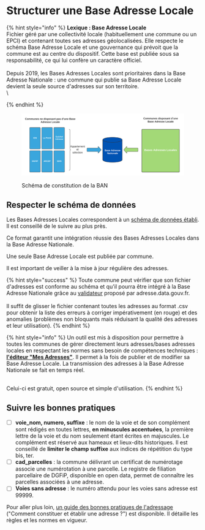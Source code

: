 # Structurer une Base Adresse Locale

{% hint style="info" %}
**Lexique : Base Adresse Locale**\
Fichier géré par une collectivité locale (habituellement une commune ou un EPCI) et contenant toutes ses adresses géolocalisées. Elle respecte le schéma Base Adresse Locale et une gouvernance qui prévoit que la commune est au centre du dispositif. Cette base est publiée sous sa responsabilité, ce qui lui confère un caractère officiel.\
\
Depuis 2019, les Bases Adresses Locales sont prioritaires dans la Base Adresse Nationale : une commune qui publie sa Base Adresse Locale devient la seule source d'adresses sur son territoire.\
\

{% endhint %}

<figure><img src="../../../../.gitbook/assets/schema-donnees-ban.681a4c32.svg" alt=""><figcaption><p>Schéma de constitution de la BAN</p></figcaption></figure>

## Respecter le schéma de données

Les Bases Adresses Locales correspondent à un [schéma de données établi](https://schema.data.gouv.fr/etalab/schema-bal/). Il est conseillé de le suivre au plus près.&#x20;

Ce format garantit une intégration réussie des Bases Adresses Locales dans la Base Adresse Nationale.

Une seule Base Adresse Locale est publiée par commune.

Il est important de veiller à la mise à jour régulière des adresses.

{% hint style="success" %}
Toute commune peut vérifier que son fichier d'adresses est conforme au schéma et qu'il pourra être intégré à la Base Adresse Nationale grâce au [validateur](https://adresse.data.gouv.fr/bases-locales/validateur) proposé par adresse.data.gouv.fr.\
\
Il suffit de glisser le fichier contenant toutes les adresses au format .csv pour obtenir la liste des erreurs à corriger impérativement (en rouge) et des anomalies (problèmes non bloquants mais réduisant la qualité des adresses et leur utilisation).
{% endhint %}

{% hint style="info" %}
Un outil est mis à disposition pour permettre à toutes les communes de gérer directement leurs adresses/bases adresses locales en respectant les normes sans besoin de compétences techniques : [**l'éditeur "Mes Adresses"**](https://mes-adresses.data.gouv.fr/). Il permet à la fois de publier et de modifier sa Base Adresse Locale. La transmission des adresses à la Base Adresse Nationale se fait en temps réel.&#x20;

\
Celui-ci est gratuit, open source et simple d'utilisation.&#x20;
{% endhint %}

## Suivre les bonnes pratiques&#x20;

* [ ] **voie\_nom, numero, suffixe** : le nom de la voie et de son complément sont rédigés en toutes lettres, **en minuscules accentuées**, la première lettre de la voie et du nom seulement étant écrites en majuscules. Le complément est réservé aux hameaux et lieux-dits historiques. Il est conseillé de **limiter le champ suffixe** aux indices de répétition du type bis, ter.&#x20;
* [ ] **cad\_parcelles** : la commune délivrant un certificat de numérotage associe une numérotation à une parcelle. Le registre de filiation parcellaire de DGFiP, disponible en open data, permet de connaître les parcelles associées à une adresse.
* [ ] **Voies sans adresse** : le numéro attendu pour les voies sans adresse est 99999.

Pour aller plus loin, [un guide des bonnes pratiques de l'adressage](https://guide-bonnes-pratiques.adresse.data.gouv.fr/) ("Comment constituer et établir une adresse ?") est disponible. Il détaille les règles et les normes en vigueur.
